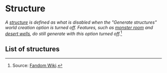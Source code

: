 # Structure

*A [structure](https://minecraft.wiki/w/Structure) is defined as what is disabled when the "Generate structures" world creation option is turned off. Features, such as [monster room](https://minecraft.wiki/w/Monster_Room) and [desert wells](https://minecraft.wiki/w/Desert_Well), do still generate with this option turned off.*[^1]

[^1]: Source: [Fandom Wiki](https://minecraft.wiki/w/Structure).

## List of structures

<div id="list" type="structures" mod="adventurez" icons="false"></div>
<script src="/wiki/javascripts/info.js"></script>
